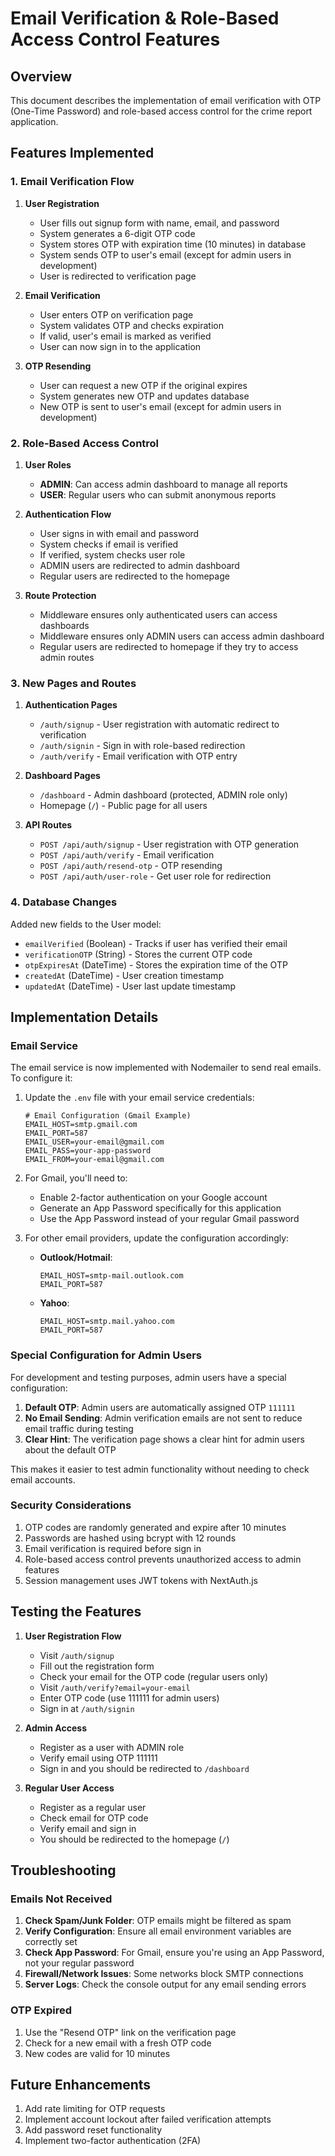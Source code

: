 # Email Verification & Role-Based Access Control Features

## Overview

This document describes the implementation of email verification with OTP (One-Time Password) and role-based access control for the crime report application.

## Features Implemented

### 1. Email Verification Flow

1. **User Registration**
   - User fills out signup form with name, email, and password
   - System generates a 6-digit OTP code
   - System stores OTP with expiration time (10 minutes) in database
   - System sends OTP to user's email (except for admin users in development)
   - User is redirected to verification page

2. **Email Verification**
   - User enters OTP on verification page
   - System validates OTP and checks expiration
   - If valid, user's email is marked as verified
   - User can now sign in to the application

3. **OTP Resending**
   - User can request a new OTP if the original expires
   - System generates new OTP and updates database
   - New OTP is sent to user's email (except for admin users in development)

### 2. Role-Based Access Control

1. **User Roles**
   - **ADMIN**: Can access admin dashboard to manage all reports
   - **USER**: Regular users who can submit anonymous reports

2. **Authentication Flow**
   - User signs in with email and password
   - System checks if email is verified
   - If verified, system checks user role
   - ADMIN users are redirected to admin dashboard
   - Regular users are redirected to the homepage

3. **Route Protection**
   - Middleware ensures only authenticated users can access dashboards
   - Middleware ensures only ADMIN users can access admin dashboard
   - Regular users are redirected to homepage if they try to access admin routes

### 3. New Pages and Routes

1. **Authentication Pages**
   - `/auth/signup` - User registration with automatic redirect to verification
   - `/auth/signin` - Sign in with role-based redirection
   - `/auth/verify` - Email verification with OTP entry

2. **Dashboard Pages**
   - `/dashboard` - Admin dashboard (protected, ADMIN role only)
   - Homepage (`/`) - Public page for all users

3. **API Routes**
   - `POST /api/auth/signup` - User registration with OTP generation
   - `POST /api/auth/verify` - Email verification
   - `POST /api/auth/resend-otp` - OTP resending
   - `POST /api/auth/user-role` - Get user role for redirection

### 4. Database Changes

Added new fields to the User model:
- `emailVerified` (Boolean) - Tracks if user has verified their email
- `verificationOTP` (String) - Stores the current OTP code
- `otpExpiresAt` (DateTime) - Stores the expiration time of the OTP
- `createdAt` (DateTime) - User creation timestamp
- `updatedAt` (DateTime) - User last update timestamp

## Implementation Details

### Email Service

The email service is now implemented with Nodemailer to send real emails. To configure it:

1. Update the `.env` file with your email service credentials:
   ```env
   # Email Configuration (Gmail Example)
   EMAIL_HOST=smtp.gmail.com
   EMAIL_PORT=587
   EMAIL_USER=your-email@gmail.com
   EMAIL_PASS=your-app-password
   EMAIL_FROM=your-email@gmail.com
   ```

2. For Gmail, you'll need to:
   - Enable 2-factor authentication on your Google account
   - Generate an App Password specifically for this application
   - Use the App Password instead of your regular Gmail password

3. For other email providers, update the configuration accordingly:
   - **Outlook/Hotmail**: 
     ```
     EMAIL_HOST=smtp-mail.outlook.com
     EMAIL_PORT=587
     ```
   - **Yahoo**: 
     ```
     EMAIL_HOST=smtp.mail.yahoo.com
     EMAIL_PORT=587
     ```

### Special Configuration for Admin Users

For development and testing purposes, admin users have a special configuration:

1. **Default OTP**: Admin users are automatically assigned OTP `111111`
2. **No Email Sending**: Admin verification emails are not sent to reduce email traffic during testing
3. **Clear Hint**: The verification page shows a clear hint for admin users about the default OTP

This makes it easier to test admin functionality without needing to check email accounts.

### Security Considerations

1. OTP codes are randomly generated and expire after 10 minutes
2. Passwords are hashed using bcrypt with 12 rounds
3. Email verification is required before sign in
4. Role-based access control prevents unauthorized access to admin features
5. Session management uses JWT tokens with NextAuth.js

## Testing the Features

1. **User Registration Flow**
   - Visit `/auth/signup`
   - Fill out the registration form
   - Check your email for the OTP code (regular users only)
   - Visit `/auth/verify?email=your-email`
   - Enter OTP code (use 111111 for admin users)
   - Sign in at `/auth/signin`

2. **Admin Access**
   - Register as a user with ADMIN role
   - Verify email using OTP 111111
   - Sign in and you should be redirected to `/dashboard`

3. **Regular User Access**
   - Register as a regular user
   - Check email for OTP code
   - Verify email and sign in
   - You should be redirected to the homepage (`/`)

## Troubleshooting

### Emails Not Received

1. **Check Spam/Junk Folder**: OTP emails might be filtered as spam
2. **Verify Configuration**: Ensure all email environment variables are correctly set
3. **Check App Password**: For Gmail, ensure you're using an App Password, not your regular password
4. **Firewall/Network Issues**: Some networks block SMTP connections
5. **Server Logs**: Check the console output for any email sending errors

### OTP Expired

1. Use the "Resend OTP" link on the verification page
2. Check for a new email with a fresh OTP code
3. New codes are valid for 10 minutes

## Future Enhancements

1. Add rate limiting for OTP requests
2. Implement account lockout after failed verification attempts
3. Add password reset functionality
4. Implement two-factor authentication (2FA)